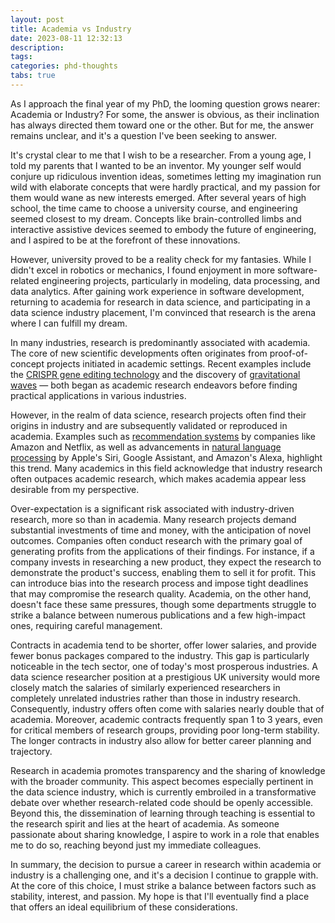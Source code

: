 ```yaml
---
layout: post
title: Academia vs Industry
date: 2023-08-11 12:32:13
description:
tags:
categories: phd-thoughts
tabs: true
---
```


As I approach the final year of my PhD, the looming question grows nearer: Academia or Industry?
For some, the answer is obvious, as their inclination has always directed them toward one or the other.
But for me, the answer remains unclear, and it's a question I've been seeking to answer.

It's crystal clear to me that I wish to be a researcher.
From a young age, I told my parents that I wanted to be an inventor. My younger self would conjure up ridiculous invention ideas, sometimes letting my imagination run wild with elaborate concepts that were hardly practical, and my passion for them would wane as new interests emerged.
After several years of high school, the time came to choose a university course, and engineering seemed closest to my dream.
Concepts like brain-controlled limbs and interactive assistive devices seemed to embody the future of engineering, and I aspired to be at the forefront of these innovations.

However, university proved to be a reality check for my fantasies.
While I didn't excel in robotics or mechanics, I found enjoyment in more software-related engineering projects, particularly in modeling, data processing, and data analytics.
After gaining work experience in software development, returning to academia for research in data science, and participating in a data science industry placement, I'm convinced that research is the arena where I can fulfill my dream.

In many industries, research is predominantly associated with academia.
The core of new scientific developments often originates from proof-of-concept projects initiated in academic settings.
Recent examples include the [CRISPR gene editing technology](https://en.wikipedia.org/wiki/CRISPR_gene_editing) and the discovery of [gravitational waves](https://en.wikipedia.org/wiki/Gravitational_wave) — both began as academic research endeavors before finding practical applications in various industries.

However, in the realm of data science, research projects often find their origins in industry and are subsequently validated or reproduced in academia. Examples such as [recommendation systems](https://en.wikipedia.org/wiki/Recommender_system) by companies like Amazon and Netflix, as well as advancements in [natural language processing](https://en.wikipedia.org/wiki/Natural_language_processing) by Apple's Siri, Google Assistant, and Amazon's Alexa, highlight this trend. Many academics in this field acknowledge that industry research often outpaces academic research, which makes academia appear less desirable from my perspective.

Over-expectation is a significant risk associated with industry-driven research, more so than in academia. Many research projects demand substantial investments of time and money, with the anticipation of novel outcomes. Companies often conduct research with the primary goal of generating profits from the applications of their findings. For instance, if a company invests in researching a new product, they expect the research to demonstrate the product's success, enabling them to sell it for profit. This can introduce bias into the research process and impose tight deadlines that may compromise the research quality. Academia, on the other hand, doesn't face these same pressures, though some departments struggle to strike a balance between numerous publications and a few high-impact ones, requiring careful management.

Contracts in academia tend to be shorter, offer lower salaries, and provide fewer bonus packages compared to the industry. This gap is particularly noticeable in the tech sector, one of today's most prosperous industries. A data science researcher position at a prestigious UK university would more closely match the salaries of similarly experienced researchers in completely unrelated industries rather than those in industry research. Consequently, industry offers often come with salaries nearly double that of academia. Moreover, academic contracts frequently span 1 to 3 years, even for critical members of research groups, providing poor long-term stability. The longer contracts in industry also allow for better career planning and trajectory.

Research in academia promotes transparency and the sharing of knowledge with the broader community. This aspect becomes especially pertinent in the data science industry, which is currently embroiled in a transformative debate over whether research-related code should be openly accessible. Beyond this, the dissemination of learning through teaching is essential to the research spirit and lies at the heart of academia. As someone passionate about sharing knowledge, I aspire to work in a role that enables me to do so, reaching beyond just my immediate colleagues.

In summary, the decision to pursue a career in research within academia or industry is a challenging one, and it's a decision I continue to grapple with. At the core of this choice, I must strike a balance between factors such as stability, interest, and passion. My hope is that I'll eventually find a place that offers an ideal equilibrium of these considerations.
